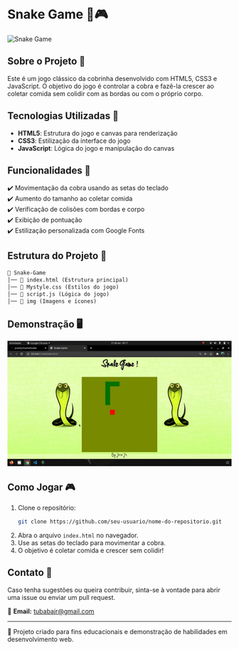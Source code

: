 # Snake Game 🐍🎮

![Snake Game](./img/snake_game_preview.png)

## Sobre o Projeto 📝
Este é um jogo clássico da cobrinha desenvolvido com HTML5, CSS3 e JavaScript. O objetivo do jogo é controlar a cobra e fazê-la crescer ao coletar comida sem colidir com as bordas ou com o próprio corpo.

## Tecnologias Utilizadas 🚀
- **HTML5**: Estrutura do jogo e canvas para renderização
- **CSS3**: Estilização da interface do jogo
- **JavaScript**: Lógica do jogo e manipulação do canvas

## Funcionalidades 📌
✔️ Movimentação da cobra usando as setas do teclado  
✔️ Aumento do tamanho ao coletar comida  
✔️ Verificação de colisões com bordas e corpo  
✔️ Exibição de pontuação  
✔️ Estilização personalizada com Google Fonts  

## Estrutura do Projeto 📂
```
📁 Snake-Game
│── 📄 index.html (Estrutura principal)
│── 📄 Mystyle.css (Estilos do jogo)
│── 📄 script.js (Lógica do jogo)
│── 📁 img (Imagens e ícones)
```

## Demonstração 🖥️
 <img src="./img/demo.gif">

## Como Jogar 🎮
1. Clone o repositório:
   ```bash
   git clone https://github.com/seu-usuario/nome-do-repositorio.git
   ```
2. Abra o arquivo `index.html` no navegador.
3. Use as setas do teclado para movimentar a cobra.
4. O objetivo é coletar comida e crescer sem colidir!

## Contato 📩
Caso tenha sugestões ou queira contribuir, sinta-se à vontade para abrir uma issue ou enviar um pull request.

 
📧 **Email:** tubabajr@gmail.com

---
📝 Projeto criado para fins educacionais e demonstração de habilidades em desenvolvimento web.




